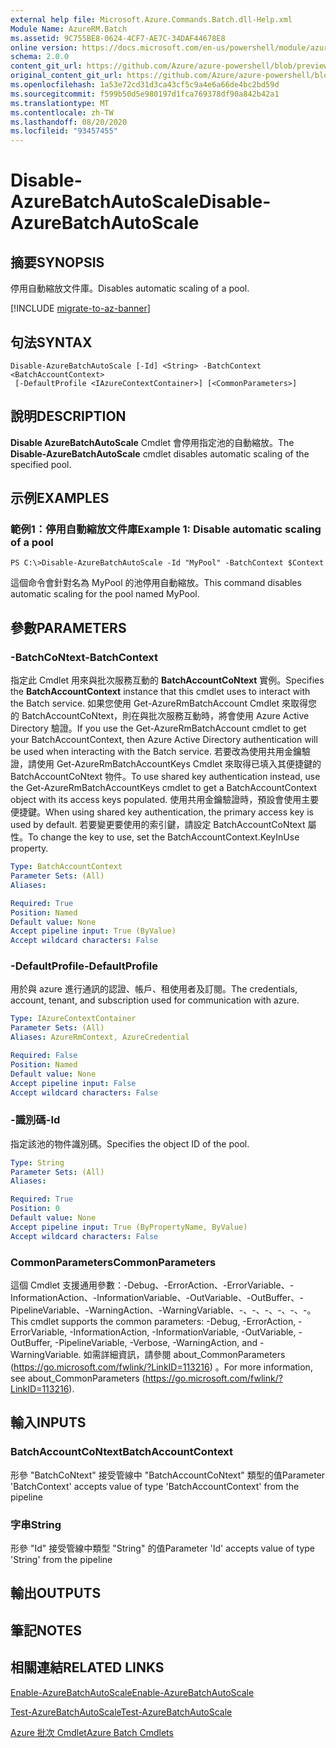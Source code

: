 ```yaml
---
external help file: Microsoft.Azure.Commands.Batch.dll-Help.xml
Module Name: AzureRM.Batch
ms.assetid: 9C755BE8-0624-4CF7-AE7C-34DAF44678E8
online version: https://docs.microsoft.com/en-us/powershell/module/azurerm.batch/disable-azurebatchautoscale
schema: 2.0.0
content_git_url: https://github.com/Azure/azure-powershell/blob/preview/src/ResourceManager/AzureBatch/Commands.Batch/help/Disable-AzureBatchAutoScale.md
original_content_git_url: https://github.com/Azure/azure-powershell/blob/preview/src/ResourceManager/AzureBatch/Commands.Batch/help/Disable-AzureBatchAutoScale.md
ms.openlocfilehash: 1a53e72cd31d3ca43cf5c9a4e6a66de4bc2bd59d
ms.sourcegitcommit: f599b50d5e980197d1fca769378df90a842b42a1
ms.translationtype: MT
ms.contentlocale: zh-TW
ms.lasthandoff: 08/20/2020
ms.locfileid: "93457455"
---
```

# <span data-ttu-id="0d202-101">Disable-AzureBatchAutoScale</span><span class="sxs-lookup"><span data-stu-id="0d202-101">Disable-AzureBatchAutoScale</span></span>

## <span data-ttu-id="0d202-102">摘要</span><span class="sxs-lookup"><span data-stu-id="0d202-102">SYNOPSIS</span></span>
<span data-ttu-id="0d202-103">停用自動縮放文件庫。</span><span class="sxs-lookup"><span data-stu-id="0d202-103">Disables automatic scaling of a pool.</span></span>

[!INCLUDE [migrate-to-az-banner](../../includes/migrate-to-az-banner.md)]

## <span data-ttu-id="0d202-104">句法</span><span class="sxs-lookup"><span data-stu-id="0d202-104">SYNTAX</span></span>

```
Disable-AzureBatchAutoScale [-Id] <String> -BatchContext <BatchAccountContext>
 [-DefaultProfile <IAzureContextContainer>] [<CommonParameters>]
```

## <span data-ttu-id="0d202-105">說明</span><span class="sxs-lookup"><span data-stu-id="0d202-105">DESCRIPTION</span></span>
<span data-ttu-id="0d202-106">**Disable AzureBatchAutoScale** Cmdlet 會停用指定池的自動縮放。</span><span class="sxs-lookup"><span data-stu-id="0d202-106">The **Disable-AzureBatchAutoScale** cmdlet disables automatic scaling of the specified pool.</span></span>

## <span data-ttu-id="0d202-107">示例</span><span class="sxs-lookup"><span data-stu-id="0d202-107">EXAMPLES</span></span>

### <span data-ttu-id="0d202-108">範例1：停用自動縮放文件庫</span><span class="sxs-lookup"><span data-stu-id="0d202-108">Example 1: Disable automatic scaling of a pool</span></span>
```
PS C:\>Disable-AzureBatchAutoScale -Id "MyPool" -BatchContext $Context
```

<span data-ttu-id="0d202-109">這個命令會針對名為 MyPool 的池停用自動縮放。</span><span class="sxs-lookup"><span data-stu-id="0d202-109">This command disables automatic scaling for the pool named MyPool.</span></span>

## <span data-ttu-id="0d202-110">參數</span><span class="sxs-lookup"><span data-stu-id="0d202-110">PARAMETERS</span></span>

### <span data-ttu-id="0d202-111">-BatchCoNtext</span><span class="sxs-lookup"><span data-stu-id="0d202-111">-BatchContext</span></span>
<span data-ttu-id="0d202-112">指定此 Cmdlet 用來與批次服務互動的 **BatchAccountCoNtext** 實例。</span><span class="sxs-lookup"><span data-stu-id="0d202-112">Specifies the **BatchAccountContext** instance that this cmdlet uses to interact with the Batch service.</span></span>
<span data-ttu-id="0d202-113">如果您使用 Get-AzureRmBatchAccount Cmdlet 來取得您的 BatchAccountCoNtext，則在與批次服務互動時，將會使用 Azure Active Directory 驗證。</span><span class="sxs-lookup"><span data-stu-id="0d202-113">If you use the Get-AzureRmBatchAccount cmdlet to get your BatchAccountContext, then Azure Active Directory authentication will be used when interacting with the Batch service.</span></span> <span data-ttu-id="0d202-114">若要改為使用共用金鑰驗證，請使用 Get-AzureRmBatchAccountKeys Cmdlet 來取得已填入其便捷鍵的 BatchAccountCoNtext 物件。</span><span class="sxs-lookup"><span data-stu-id="0d202-114">To use shared key authentication instead, use the Get-AzureRmBatchAccountKeys cmdlet to get a BatchAccountContext object with its access keys populated.</span></span> <span data-ttu-id="0d202-115">使用共用金鑰驗證時，預設會使用主要便捷鍵。</span><span class="sxs-lookup"><span data-stu-id="0d202-115">When using shared key authentication, the primary access key is used by default.</span></span> <span data-ttu-id="0d202-116">若要變更要使用的索引鍵，請設定 BatchAccountCoNtext 屬性。</span><span class="sxs-lookup"><span data-stu-id="0d202-116">To change the key to use, set the BatchAccountContext.KeyInUse property.</span></span>

```yaml
Type: BatchAccountContext
Parameter Sets: (All)
Aliases: 

Required: True
Position: Named
Default value: None
Accept pipeline input: True (ByValue)
Accept wildcard characters: False
```

### <span data-ttu-id="0d202-117">-DefaultProfile</span><span class="sxs-lookup"><span data-stu-id="0d202-117">-DefaultProfile</span></span>
<span data-ttu-id="0d202-118">用於與 azure 進行通訊的認證、帳戶、租使用者及訂閱。</span><span class="sxs-lookup"><span data-stu-id="0d202-118">The credentials, account, tenant, and subscription used for communication with azure.</span></span>

```yaml
Type: IAzureContextContainer
Parameter Sets: (All)
Aliases: AzureRmContext, AzureCredential

Required: False
Position: Named
Default value: None
Accept pipeline input: False
Accept wildcard characters: False
```

### <span data-ttu-id="0d202-119">-識別碼</span><span class="sxs-lookup"><span data-stu-id="0d202-119">-Id</span></span>
<span data-ttu-id="0d202-120">指定該池的物件識別碼。</span><span class="sxs-lookup"><span data-stu-id="0d202-120">Specifies the object ID of the pool.</span></span>

```yaml
Type: String
Parameter Sets: (All)
Aliases: 

Required: True
Position: 0
Default value: None
Accept pipeline input: True (ByPropertyName, ByValue)
Accept wildcard characters: False
```

### <span data-ttu-id="0d202-121">CommonParameters</span><span class="sxs-lookup"><span data-stu-id="0d202-121">CommonParameters</span></span>
<span data-ttu-id="0d202-122">這個 Cmdlet 支援通用參數：-Debug、-ErrorAction、-ErrorVariable、-InformationAction、-InformationVariable、-OutVariable、-OutBuffer、-PipelineVariable、-WarningAction、-WarningVariable、-、-、-、-、-、-。</span><span class="sxs-lookup"><span data-stu-id="0d202-122">This cmdlet supports the common parameters: -Debug, -ErrorAction, -ErrorVariable, -InformationAction, -InformationVariable, -OutVariable, -OutBuffer, -PipelineVariable, -Verbose, -WarningAction, and -WarningVariable.</span></span> <span data-ttu-id="0d202-123">如需詳細資訊，請參閱 about_CommonParameters (https://go.microsoft.com/fwlink/?LinkID=113216) 。</span><span class="sxs-lookup"><span data-stu-id="0d202-123">For more information, see about_CommonParameters (https://go.microsoft.com/fwlink/?LinkID=113216).</span></span>

## <span data-ttu-id="0d202-124">輸入</span><span class="sxs-lookup"><span data-stu-id="0d202-124">INPUTS</span></span>

### <span data-ttu-id="0d202-125">BatchAccountCoNtext</span><span class="sxs-lookup"><span data-stu-id="0d202-125">BatchAccountContext</span></span>
<span data-ttu-id="0d202-126">形參 "BatchCoNtext" 接受管線中 "BatchAccountCoNtext" 類型的值</span><span class="sxs-lookup"><span data-stu-id="0d202-126">Parameter 'BatchContext' accepts value of type 'BatchAccountContext' from the pipeline</span></span>

### <span data-ttu-id="0d202-127">字串</span><span class="sxs-lookup"><span data-stu-id="0d202-127">String</span></span>
<span data-ttu-id="0d202-128">形參 "Id" 接受管線中類型 "String" 的值</span><span class="sxs-lookup"><span data-stu-id="0d202-128">Parameter 'Id' accepts value of type 'String' from the pipeline</span></span>

## <span data-ttu-id="0d202-129">輸出</span><span class="sxs-lookup"><span data-stu-id="0d202-129">OUTPUTS</span></span>

## <span data-ttu-id="0d202-130">筆記</span><span class="sxs-lookup"><span data-stu-id="0d202-130">NOTES</span></span>

## <span data-ttu-id="0d202-131">相關連結</span><span class="sxs-lookup"><span data-stu-id="0d202-131">RELATED LINKS</span></span>

[<span data-ttu-id="0d202-132">Enable-AzureBatchAutoScale</span><span class="sxs-lookup"><span data-stu-id="0d202-132">Enable-AzureBatchAutoScale</span></span>](./Enable-AzureBatchAutoScale.md)

[<span data-ttu-id="0d202-133">Test-AzureBatchAutoScale</span><span class="sxs-lookup"><span data-stu-id="0d202-133">Test-AzureBatchAutoScale</span></span>](./Test-AzureBatchAutoScale.md)

[<span data-ttu-id="0d202-134">Azure 批次 Cmdlet</span><span class="sxs-lookup"><span data-stu-id="0d202-134">Azure Batch Cmdlets</span></span>](./AzureRM.Batch.md)


